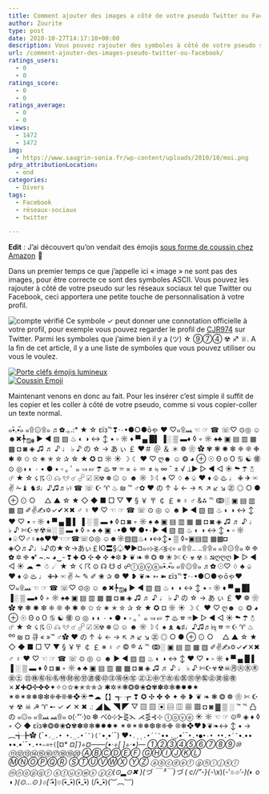 ```yaml
---
title: Comment ajouter des images a côté de votre pseudo Twitter ou Facebook
author: Zourite
type: post
date: 2010-10-27T14:17:10+00:00
description: Vous pouvez rajouter des symboles à côté de votre pseudo sur les réseaux sociaux tel que Twitter ou Facebook, ceci apportera une petite touche de personnalisation à votre profil. (ツ) ☆ ⑨⑦④ ☢ ♐ ♕
url: /comment-ajouter-des-images-pseudo-twitter-ou-facebook/
ratings_users:
  - 0
  - 0
ratings_score:
  - 0
  - 0
ratings_average:
  - 0
  - 0
views:
  - 1472
  - 1472
img:
  - https://www.saugrin-sonia.fr/wp-content/uploads/2010/10/moi.png
pdrp_attributionLocation:
  - end
categories:
  - Divers
tags:
  - Facebook
  - réseaux-sociaux
  - twitter

---
```

**Edit** : J&rsquo;ai découvert qu&rsquo;on vendait des émojis <a rel="nofollow" href="https://www.amazon.fr/gp/product/B00YC8270C/ref=as_li_tl?ie=UTF8&#038;camp=1642&#038;creative=19458&#038;creativeASIN=B00YC8270C&#038;linkCode=as2&#038;tag=ssaugrin-21">sous forme de coussin chez Amazon</a> <img src="https://ir-fr.amazon-adsystem.com/e/ir?t=ssaugrin-21&#038;l=as2&#038;o=8&#038;a=B00YC8270C" width="1" height="1" border="0" alt="" style="border:none !important; margin:0px !important;" />🙂

Dans un premier temps ce que j&rsquo;appelle ici « image » ne sont pas des images, pour être correcte ce sont des symboles ASCII. Vous pouvez les rajouter à côté de votre pseudo sur les réseaux sociaux tel que Twitter ou Facebook, ceci apportera une petite touche de personnalisation à votre profil.

<img class="alignright size-thumbnail wp-image-736" title="cjr" src="https://www.saugrin-sonia.fr/img/2010/10/cjr1.png" alt="compte vérifié"/> Ce symbole ✓ peut donner une connotation officielle à votre profil, pour exemple vous pouvez regarder le profil de [CJR974][1] sur Twitter. Parmi les symboles que j&rsquo;aime bien il y a (ツ) ☆ ⑨⑦④ ☢ ♐ ♕. A la fin de cet article, il y a une liste de symboles que vous pouvez utiliser ou vous le voulez.

<div class="grid-x grid-align-middle">

<div class="cell small-12 large-6">
<a href="https://amzn.to/32ZTG1A">
<img class="center" src="/img/2020/03/emoji-porte-clef.jpg" alt="Porte cléfs émojis lumineux"/>
</a>
</div>

<div class="cell small-12 large-6">
<a href="https://amzn.to/39LuhLT">
<img class="center"  src="/img/2020/03/emoji-coussin-coeur.jpg" alt="Coussin Emoji"/>
</a>
</div>
</div>


Maintenant venons en donc au fait. Pour les insérer c&rsquo;est simple il suffit de les copier et les coller à côté de votre pseudo, comme si vous copier-coller un texte normal.
  
๑•ิ.•ั๑ ๑۩۞۩๑ ♬✿.｡.:* ★ ☆ εїз℡❣·۰•●○●ōゃ ♥ ♡๑۩ﺴ ☜ ☞ ☎ ☏♡ ⊙◎ ☺ ☻✖╄ஐﻬ ► ◄ ▧ ▨ ♨ ◐ ◑ ↔ ↕ ▪ ▫ ☼ ♦ ▀ ▄ █▌ ▐░ ▒ ▬♦ ◊ ◦ ☼ ♠♣ ▣ ▤ ▥ ▦ ▩ ◘ ◙ ◈ ♫ ♬ ♪ ♩ ♭ ♪ の ☆ → あ ぃ ￡ ❤＃ ＠ ＆ ＊ ❁ ❀ ✿ ✾ ❃ ✺ ❇ ❈ ❊ ❉ ✱ ✲ ✩ ✫ ✬ ✭ ✮ ✰ ☆ ★ ✪ ¤ ☼ ☀ ☽ ☾ ❤ ♡ ღ☻ ☺ ❂ ◕ ⊕ ☉ Θ o O ♋ ☯ ㊝ ⊙ ◎◑ ◐ ۰ • ● ▪ ▫ ｡ ﾟ ๑ ☜ ☞ ☂ ♨ ☎ ☏ × ÷ ＝ ≠ ≒ ∞ ˇ ± √ ⊥▶ ▷ ◀ ◁ ☀ ☁ ☂ ☃ ☄ ★ ☆ ☇ ☈ ☉ ☊ ☋ ☌ ☍ ☑ ☒☢ ☸ ☹ ☺ ☻ ☼ ☽ ☾ ♠ ♡ ♢ ♣ ♤ ♥ ♦ ♧ ♨ ♩ ✙ ✈ ✉ ✌ ✁♝ ♞♯♩♪♫♬♭♮ ☎ ☏ ☪ ♈ ♨ ₪ ™ ♂✿ ♥ の ↑ ↓ ← → ↖ ↗ ↙ ↘ ㊣ ◎ ○ ● ⊕ ⊙ ○　 △ ▲ ☆ ★ ◇ ◆ ■ □ ▽ ▼ § ￥ 〒 ￠ ￡ ※ ♀ ♂ &⁂ ℡ ↂ░ ▣ ▤ ▥ ▦ ▧ ✐✌✍✡✓✔✕✖ ♂ ♀ ♥ ♡ ☜ ☞ ☎ ☏ ⊙ ◎ ☺ ☻ ► ◄ ▧ ▨ ♨ ◐ ◑ ↔ ↕ ♥ ♡ ▪ ▫ ☼ ♦ ▀ ▄ █ ▌ ▐ ░ ▒ ▬ ♦ ◊ ◘ ◙ ◦ ☼ ♠ ♣ ▣ ▤ ▥ ▦ ▩ ◘ ◙ ◈ ♫ ♬ ♪ ♩ ♭ ♪ ✄☪☣☢☠░ ▒ ▬ ♦ ◊ ◦ ♠ ♣ ▣ ۰•● ❤ ●•۰► ◄ ▧ ▨ ♨ ◐ ◑ ↔ ↕ ▪ ▫ ☼ ♦♧♡♂♀♠♣♥❤☜☞☎☏⊙◎ ☺☻☼▧▨♨◐◑↔↕▪ ▒ ◊◦▣▤▥ ▦▩◘ ◈◇♬♪♩♭♪の★☆→あぃ￡Ю〓§♤♥▶¤๑⊹⊱⋛⋌⋚⊰⊹ ๑۩۩.. ..۩۩๑ ๑۩۞۩๑ ✲ ❈ ✿ ✲ ❈ ➹ ~.~ ◕‿- ❣ ✚ ✪ ✣ ✤ ✥ ✦❉ ❥ ❦ ❧ ❃ ❂ ❁ ❀ ✄ ☪ ☣ ☢ ☠ ☭ღღღ ▶ ▷ ◀ ◁ ☀ ☁ ☂ ☃ ☄ ★ ☆ ☇ ☈ ⊙ ☊ ☋ ☌ ☍ⓛⓞⓥⓔ๑•ิ.•ั๑ ๑۩۞۩๑ ♬✿ ☉♡ ♢ ♣ ♤ ♥ ♦ ♧ ♨ ♩ ✙✈ ✉ ✌ ✁ ✎ ✐ ❀ ✰ ❁ ❤ ❥ ❦❧ ➳ ➽ εїз℡❣·۰•●○●ゃōゃ♥ ♡๑۩ﺴ ☜ ☞ ☎ ☏♡ ⊙◎ ☺ ☻✖╄ஐﻬ ► ◄ ▧ ▨ ♨ ◐ ◑ ↔ ↕ ▪ ▫ ☼ ♦ ▀ ▄ █▌ ▐░ ▒ ▬♦ ◊ ◦ ☼ ♠♣ ▣ ▤ ▥ ▦ ▩ ◘ ◙ ◈ ♫ ♬ ♪ ♩ ♭ ♪ の ☆ → あ ぃ ￡ ❤ ❁ ❀ ✿ ✾ ❃ ✺ ❇ ❈ ❊ ❉ ✱ ✲ ✩ ✫ ✬ ✭ ✮ ✰ ☆ ★ ✪ ¤ ☼ ☀ ☽ ☾ ❤ ♡ ღ☻ ☺ ❂ ◕ ⊕ ☉ Θ o O ♋ ☯ ㊝ ⊙ ◎ ◑ ◐ ۰ • ● ▪ ▫ ｡ ﾟ ๑ ☜ ☞ ☂ ♨ ☎ ☏▶ ▷ ◀ ◁ ☀ ☁ ☂ ☃ ☄ ★ ☆ ☇ ☈ ☉ ☊ ☋ ☌ ☍ ☑ ☒☢ ☸ ☹ ☺ ☻ ☼ ☽ ☾ ♠ ♝ ♞♯♩♪♫♬♭♮ ☎ ☏ ☪ ♈ ♨ ºº ₪ ¤ 큐 « »™ ♂✿ ♥ の ↑ ↓ ← → ↖ ↗ ↙ ↘ ㊣ ◎ ○ ● ⊕ ⊙ ○　 △ ▲ ☆ ★ ◇ ◆ ■ □ ▽ ▼ § ￥〒 ￠ ￡ ※ ♀ ♂ © ® ⁂ ℡ ↂ░ ▣ ▤ ▥ ▦ ▧ ✐✌✍✡✓✔✕✖ ♂ ♀ ♥ ♡ ☜ ☞ ☎ ☏ ⊙ ◎ ☺ ☻ ► ◄ ▧ ▨ ♨ ◐ ◑ ↔ ↕ ♥ ♡ ▪ ▫ ☼ ♦ ▀ ▄ █ ▌ ▐ ░ ▒ ▬ ♦ ◊ ◘ ◙ ◦ ☼ ♠ ♣ ▣ ▤ ▥ ▦ ▩ ◘ ◙ ◈ ♫ ♬ ♪ ♩ ♭ ♪ ✄☪☣☢☠㊊㊋㊌㊍㊎㊏ ㊐㊑㊒㊓㊔㊕㊖㊗㊘㊜㊝㊞㊟㊠㊡㊢ ㊣㊤㊥㊦㊧㊨㊩㊪㊫㊬㊭㊮㊯㊰✗✘✚✪✣✤✥✦✧✩✫✬✭✮✯✰ ✱✲✳❃❂❁❀✿✾✽✼✻✺✹✸✷ ✶✵✴❄❅❆❇❈❉❊❋❖☀☂☁【】┱ ┲ ❣ ✪ ✣ ✤ ✥ ✦ ❉ ❥ ❦ ❧ ❃ ❂ ❁ ❀ ✄ ☪ ☣ ☢ ☠ ☭ ♈ ➸ ✓ ✔ ✕ ✖ .: ◢ ◣ ◥ ◤ ▽ ▧ ▨ ▣ ▤ ▥ ▦ ▩ ◘ ◙ ▓ ▒ ░ ™ ℡ 凸 の ๑۞๑ ๑۩ﺴ ﺴ۩๑ o(‧”’‧)o ❆ べò⊹⊱⋛⋋ ⋌⋚⊰⊹ ⓛⓞⓥⓔ ☀ ☼ ☜ ☞ ⊙® ◈ ♦ ◊ ◦ ◇ ◆ εїз❃❂❁❀✿✾✽✼✻✺✹✸✷ ✶✵✴❄❅❆❇❈❉ ❊❋❖❤❥❦❧↔ ↕ ▪ → ︷╅╊✿ (¯`•._.• •._.•´¯)(¯`•¸•´¯) ❤`•.¸¸.•´´¯`•• .¸¸.•´¯`•.•●•۰• ••.•´¯`•.•• ••.•´¯`•.••—¤÷(`[¤* _¤]´)÷¤——(•·÷[ ]÷·•)— ①②③④⑤⑥⑦⑧⑨⑩ ⑪⑫⑬⑭⑮⑯⑰⑱⑲⑳ ⒶⒷⒸⒹⒺⒻ ⒼⒽⒾⒿⓀⓁ ⓂⓃⓄⓅⓆⓇ ⓈⓉⓊⓋⓌⓍ ⓎⓏ ⓐⓑⓒⓓⓔⓕ ⓖⓗⓘⓙⓚⓛ ⓜⓝⓞⓟⓠⓡ ⓢⓣⓤⓥⓦⓧ ⓨⓩ(⊙▂⊙✖ )(づ ￣ ³￣)づ ( c//”-}{-_&#92;x)(-’๏_๏’-)(◐ o ◑ )(⊙…⊙ )๏[-ิ_•ิ]๏(•ิ_•ิ)&#40;•ิ_•ิ&#41; (/•ิ_•ิ)(︶︹︺)

[1]: http://twitter.com/#!/cjr974 "Profile de CJR974"
